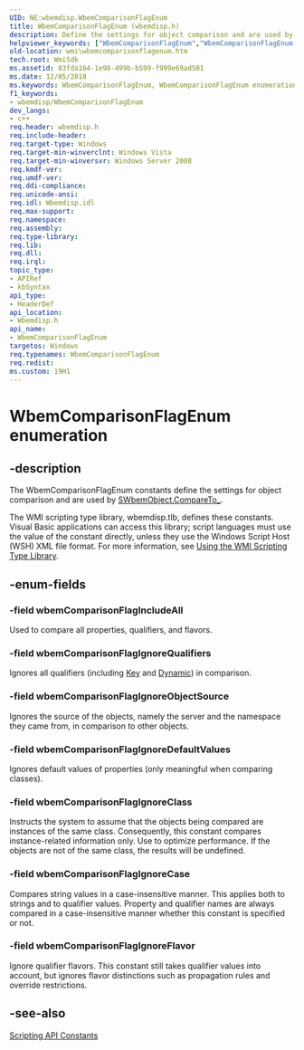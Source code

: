 ```yaml
---
UID: NE:wbemdisp.WbemComparisonFlagEnum
title: WbemComparisonFlagEnum (wbemdisp.h)
description: Define the settings for object comparison and are used by SWbemObject.CompareTo_.
helpviewer_keywords: ["WbemComparisonFlagEnum","WbemComparisonFlagEnum enumeration [Windows Management Instrumentation]","_hmm_wbemcomparisonflagenum","wbemComparisonFlagIgnoreCase","wbemComparisonFlagIgnoreClass","wbemComparisonFlagIgnoreDefaultValues","wbemComparisonFlagIgnoreFlavor","wbemComparisonFlagIgnoreObjectSource","wbemComparisonFlagIgnoreQualifiers","wbemComparisonFlagIncludeAll","wbemdisp/WbemComparisonFlagEnum","wbemdisp/wbemComparisonFlagIgnoreCase","wbemdisp/wbemComparisonFlagIgnoreClass","wbemdisp/wbemComparisonFlagIgnoreDefaultValues","wbemdisp/wbemComparisonFlagIgnoreFlavor","wbemdisp/wbemComparisonFlagIgnoreObjectSource","wbemdisp/wbemComparisonFlagIgnoreQualifiers","wbemdisp/wbemComparisonFlagIncludeAll","wmi.wbemcomparisonflagenum"]
old-location: wmi\wbemcomparisonflagenum.htm
tech.root: WmiSdk
ms.assetid: 83fda164-1e98-499b-b599-f999e69ad501
ms.date: 12/05/2018
ms.keywords: WbemComparisonFlagEnum, WbemComparisonFlagEnum enumeration [Windows Management Instrumentation], _hmm_wbemcomparisonflagenum, wbemComparisonFlagIgnoreCase, wbemComparisonFlagIgnoreClass, wbemComparisonFlagIgnoreDefaultValues, wbemComparisonFlagIgnoreFlavor, wbemComparisonFlagIgnoreObjectSource, wbemComparisonFlagIgnoreQualifiers, wbemComparisonFlagIncludeAll, wbemdisp/WbemComparisonFlagEnum, wbemdisp/wbemComparisonFlagIgnoreCase, wbemdisp/wbemComparisonFlagIgnoreClass, wbemdisp/wbemComparisonFlagIgnoreDefaultValues, wbemdisp/wbemComparisonFlagIgnoreFlavor, wbemdisp/wbemComparisonFlagIgnoreObjectSource, wbemdisp/wbemComparisonFlagIgnoreQualifiers, wbemdisp/wbemComparisonFlagIncludeAll, wmi.wbemcomparisonflagenum
f1_keywords:
- wbemdisp/WbemComparisonFlagEnum
dev_langs:
- c++
req.header: wbemdisp.h
req.include-header: 
req.target-type: Windows
req.target-min-winverclnt: Windows Vista
req.target-min-winversvr: Windows Server 2008
req.kmdf-ver: 
req.umdf-ver: 
req.ddi-compliance: 
req.unicode-ansi: 
req.idl: Wbemdisp.idl
req.max-support: 
req.namespace: 
req.assembly: 
req.type-library: 
req.lib: 
req.dll: 
req.irql: 
topic_type:
- APIRef
- kbSyntax
api_type:
- HeaderDef
api_location:
- Wbemdisp.h
api_name:
- WbemComparisonFlagEnum
targetos: Windows
req.typenames: WbemComparisonFlagEnum
req.redist: 
ms.custom: 19H1
---
```


# WbemComparisonFlagEnum enumeration


## -description


The 
WbemComparisonFlagEnum constants define the settings for object comparison and are used by 
<a href="https://docs.microsoft.com/windows/desktop/WmiSdk/swbemobject-compareto-">SWbemObject.CompareTo_</a>.

The WMI scripting type library, wbemdisp.tlb, defines these constants. Visual Basic applications can access this library; script languages must use the value of the constant directly, unless they use the Windows Script Host (WSH) XML file format. For more information, see 
<a href="https://docs.microsoft.com/windows/desktop/WmiSdk/using-the-wmi-scripting-type-library">Using the WMI Scripting Type Library</a>.


## -enum-fields




### -field wbemComparisonFlagIncludeAll

Used to compare all properties, qualifiers, and flavors.


### -field wbemComparisonFlagIgnoreQualifiers

Ignores all qualifiers (including <a href="https://docs.microsoft.com/windows/desktop/WmiSdk/key-qualifier">Key</a> and <a href="https://docs.microsoft.com/windows/desktop/WmiSdk/standard-wmi-qualifiers">Dynamic</a>) in comparison.


### -field wbemComparisonFlagIgnoreObjectSource

Ignores the source of the objects, namely the server and the namespace they came from, in comparison to other objects.


### -field wbemComparisonFlagIgnoreDefaultValues

Ignores default values of properties (only meaningful when comparing classes).


### -field wbemComparisonFlagIgnoreClass

Instructs the system to assume that the objects being compared are instances of the same class. Consequently, this constant compares instance-related information only. Use to optimize performance. If the objects are not of the same class, the results will be undefined.


### -field wbemComparisonFlagIgnoreCase

Compares string values in a case-insensitive manner. This applies both to strings and to qualifier values. Property and qualifier names are always compared in a case-insensitive manner whether this constant is specified or not.


### -field wbemComparisonFlagIgnoreFlavor

Ignore qualifier flavors. This constant still takes qualifier values into account, but ignores flavor distinctions such as propagation rules and override restrictions.


## -see-also




<a href="https://docs.microsoft.com/windows/desktop/WmiSdk/scripting-api-constants">Scripting API Constants</a>
 

 

